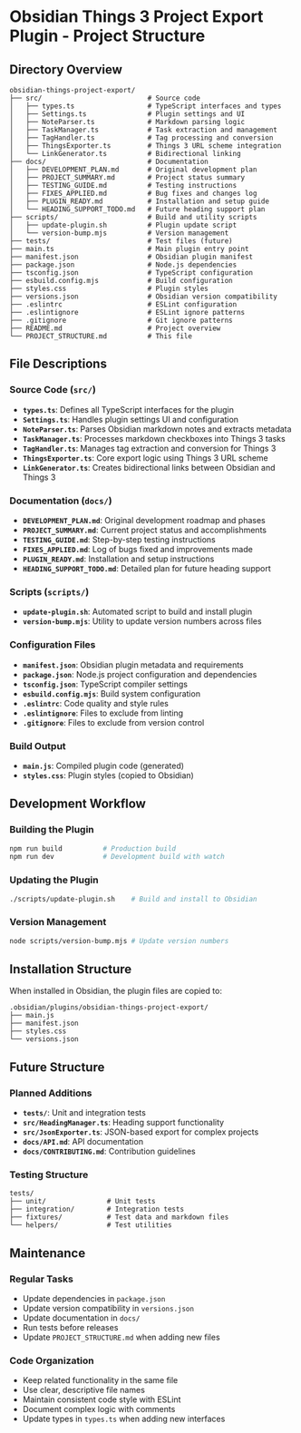 # Obsidian Things 3 Project Export Plugin - Project Structure

## Directory Overview

```
obsidian-things-project-export/
├── src/                          # Source code
│   ├── types.ts                  # TypeScript interfaces and types
│   ├── Settings.ts               # Plugin settings and UI
│   ├── NoteParser.ts             # Markdown parsing logic
│   ├── TaskManager.ts            # Task extraction and management
│   ├── TagHandler.ts             # Tag processing and conversion
│   ├── ThingsExporter.ts         # Things 3 URL scheme integration
│   └── LinkGenerator.ts          # Bidirectional linking
├── docs/                         # Documentation
│   ├── DEVELOPMENT_PLAN.md       # Original development plan
│   ├── PROJECT_SUMMARY.md        # Project status summary
│   ├── TESTING_GUIDE.md          # Testing instructions
│   ├── FIXES_APPLIED.md          # Bug fixes and changes log
│   ├── PLUGIN_READY.md           # Installation and setup guide
│   └── HEADING_SUPPORT_TODO.md   # Future heading support plan
├── scripts/                      # Build and utility scripts
│   ├── update-plugin.sh          # Plugin update script
│   └── version-bump.mjs          # Version management
├── tests/                        # Test files (future)
├── main.ts                       # Main plugin entry point
├── manifest.json                 # Obsidian plugin manifest
├── package.json                  # Node.js dependencies
├── tsconfig.json                 # TypeScript configuration
├── esbuild.config.mjs            # Build configuration
├── styles.css                    # Plugin styles
├── versions.json                 # Obsidian version compatibility
├── .eslintrc                     # ESLint configuration
├── .eslintignore                 # ESLint ignore patterns
├── .gitignore                    # Git ignore patterns
├── README.md                     # Project overview
└── PROJECT_STRUCTURE.md          # This file
```

## File Descriptions

### Source Code (`src/`)
- **`types.ts`**: Defines all TypeScript interfaces for the plugin
- **`Settings.ts`**: Handles plugin settings UI and configuration
- **`NoteParser.ts`**: Parses Obsidian markdown notes and extracts metadata
- **`TaskManager.ts`**: Processes markdown checkboxes into Things 3 tasks
- **`TagHandler.ts`**: Manages tag extraction and conversion for Things 3
- **`ThingsExporter.ts`**: Core export logic using Things 3 URL scheme
- **`LinkGenerator.ts`**: Creates bidirectional links between Obsidian and Things 3

### Documentation (`docs/`)
- **`DEVELOPMENT_PLAN.md`**: Original development roadmap and phases
- **`PROJECT_SUMMARY.md`**: Current project status and accomplishments
- **`TESTING_GUIDE.md`**: Step-by-step testing instructions
- **`FIXES_APPLIED.md`**: Log of bugs fixed and improvements made
- **`PLUGIN_READY.md`**: Installation and setup instructions
- **`HEADING_SUPPORT_TODO.md`**: Detailed plan for future heading support

### Scripts (`scripts/`)
- **`update-plugin.sh`**: Automated script to build and install plugin
- **`version-bump.mjs`**: Utility to update version numbers across files

### Configuration Files
- **`manifest.json`**: Obsidian plugin metadata and requirements
- **`package.json`**: Node.js project configuration and dependencies
- **`tsconfig.json`**: TypeScript compiler settings
- **`esbuild.config.mjs`**: Build system configuration
- **`.eslintrc`**: Code quality and style rules
- **`.eslintignore`**: Files to exclude from linting
- **`.gitignore`**: Files to exclude from version control

### Build Output
- **`main.js`**: Compiled plugin code (generated)
- **`styles.css`**: Plugin styles (copied to Obsidian)

## Development Workflow

### Building the Plugin
```bash
npm run build          # Production build
npm run dev            # Development build with watch
```

### Updating the Plugin
```bash
./scripts/update-plugin.sh    # Build and install to Obsidian
```

### Version Management
```bash
node scripts/version-bump.mjs # Update version numbers
```

## Installation Structure

When installed in Obsidian, the plugin files are copied to:
```
.obsidian/plugins/obsidian-things-project-export/
├── main.js
├── manifest.json
├── styles.css
└── versions.json
```

## Future Structure

### Planned Additions
- **`tests/`**: Unit and integration tests
- **`src/HeadingManager.ts`**: Heading support functionality
- **`src/JsonExporter.ts`**: JSON-based export for complex projects
- **`docs/API.md`**: API documentation
- **`docs/CONTRIBUTING.md`**: Contribution guidelines

### Testing Structure
```
tests/
├── unit/               # Unit tests
├── integration/        # Integration tests
├── fixtures/           # Test data and markdown files
└── helpers/            # Test utilities
```

## Maintenance

### Regular Tasks
- Update dependencies in `package.json`
- Update version compatibility in `versions.json`
- Update documentation in `docs/`
- Run tests before releases
- Update `PROJECT_STRUCTURE.md` when adding new files

### Code Organization
- Keep related functionality in the same file
- Use clear, descriptive file names
- Maintain consistent code style with ESLint
- Document complex logic with comments
- Update types in `types.ts` when adding new interfaces